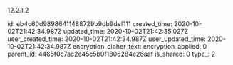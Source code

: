 12.2.1.2

id: eb4c60d98986411488729b9db9def111
created_time: 2020-10-02T21:42:34.987Z
updated_time: 2020-10-02T21:42:35.027Z
user_created_time: 2020-10-02T21:42:34.987Z
user_updated_time: 2020-10-02T21:42:34.987Z
encryption_cipher_text: 
encryption_applied: 0
parent_id: 4465f0c7ac2e45c5b0f1806284e26aaf
is_shared: 0
type_: 2